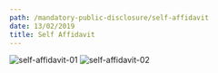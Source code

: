 ```yaml
---
path: /mandatory-public-disclosure/self-affidavit
date: 13/02/2019
title: Self Affidavit
---
```


![self-affidavit-01](https://res.cloudinary.com/nkhil/image/upload/c_scale,w_500/v1658087258/school/self-affidavit-01_rswia6.jpg)
![self-affidavit-02](https://res.cloudinary.com/nkhil/image/upload/c_scale,w_500/v1658087258/school/self-affidavit-02_jufmam.jpg)